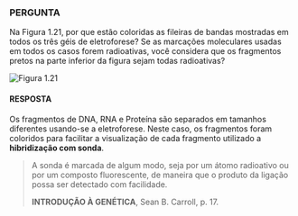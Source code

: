### PERGUNTA

Na Figura 1.21, por que estão coloridas as fileiras de bandas mostradas em todos os três géis de eletroforese? Se as marcações moleculares usadas em todos os casos forem radioativas, você considera que os fragmentos pretos na parte inferior da figura sejam todas radioativas?

![Figura 1.21](https://pbs.twimg.com/media/D9hHkM9WsAYaVNr?format=jpg&name=medium)

#### RESPOSTA

Os fragmentos de DNA, RNA e Proteína são separados em tamanhos diferentes usando-se a eletroforese. Neste caso, os fragmentos foram coloridos para facilitar a visualização de cada fragmento utilizado a **hibridização com sonda**.

> A sonda é marcada de algum modo, seja por um átomo radioativo ou por um composto fluorescente, de maneira que o produto da ligação possa ser detectado com facilidade. 
>
> **INTRODUÇÃO À GENÉTICA**, Sean B. Carroll, p. 17.
